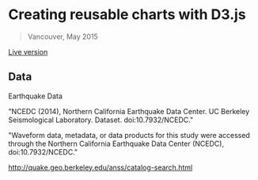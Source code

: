 # Creating reusable charts with D3.js

> Vancouver, May 2015

[Live version](http://pnavarrc.github.io/talk-d3-charts/)

## Data

Earthquake Data

"NCEDC (2014), Northern California Earthquake Data Center. UC Berkeley Seismological Laboratory. Dataset. doi:10.7932/NCEDC."

"Waveform data, metadata, or data products for this study were accessed through the Northern California Earthquake Data Center (NCEDC), doi:10.7932/NCEDC."

http://quake.geo.berkeley.edu/anss/catalog-search.html
